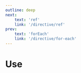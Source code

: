 ```yaml
---
outline: deep
next:
    text: 'ref'
    link: '/directive/ref'
prev:
    text: 'forEach'
    link: '/directive/for-each'
---
```


<!-- @format -->

# Use
